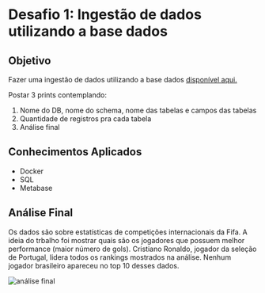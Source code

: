 
# Desafio 1: Ingestão de dados utilizando a base dados

## Objetivo
Fazer uma ingestão de dados utilizando a base dados [disponível aqui.](https://www.kaggle.com/datasets/martj42/international-football-results-from-1872-to-2017?select=shootouts.csv)

Postar 3 prints contemplando:
1. Nome do DB, nome do schema, nome das tabelas e campos das tabelas
2. Quantidade de registros pra cada tabela
3. Análise final

## Conhecimentos Aplicados
- Docker
- SQL
- Metabase

## Análise Final
Os dados são sobre estatísticas de competições internacionais da Fifa. A ideia do trbalho foi mostrar quais são os jogadores que possuem melhor performance (maior número de gols).
Cristiano Ronaldo, jogador da seleção de Portugal, lidera todos os rankings mostrados na análise.
Nenhum jogador brasileiro apareceu no top 10 desses dados.

![análise final](https://github.com/guilherme-lucke/bootcamp_ed_jan23/assets/128616239/bc543b21-1434-450a-830f-8dc67aff269e)
